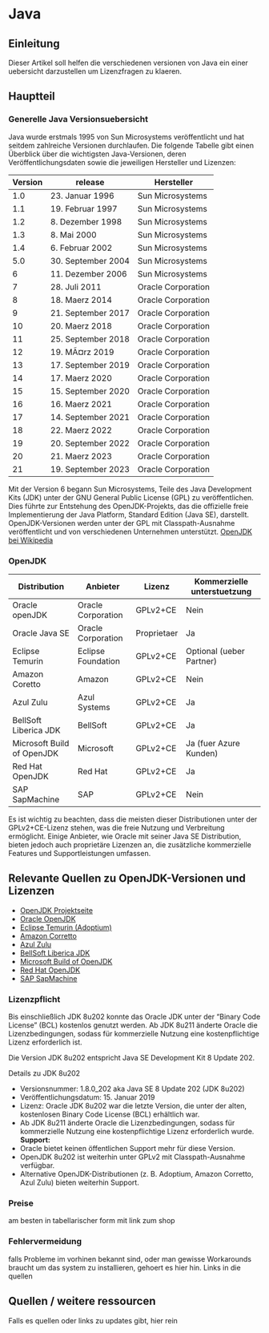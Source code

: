 # Java

## Einleitung

Dieser Artikel soll helfen die verschiedenen versionen von Java ein einer uebersicht darzustellen um Lizenzfragen zu klaeren.

## Hauptteil

### Generelle Java Versionsuebersicht

Java wurde erstmals 1995 von Sun Microsystems veröffentlicht und hat seitdem zahlreiche Versionen durchlaufen. Die folgende Tabelle gibt einen Überblick über die wichtigsten Java-Versionen, deren Veröffentlichungsdaten sowie die jeweiligen Hersteller und Lizenzen:

| Version | release | Hersteller |
| --- | --- | --- |
| 1.0 | 23. Januar 1996 | Sun Microsystems |
| 1.1 | 19. Februar 1997 | Sun Microsystems |
| 1.2 | 8. Dezember 1998 | Sun Microsystems |
| 1.3 | 8. Mai 2000 | Sun Microsystems |
| 1.4 | 6. Februar 2002 | Sun Microsystems |
| 5.0 | 30. September 2004 | Sun Microsystems |
| 6 | 11. Dezember 2006 | Sun Microsystems |
| 7 | 28. Juli 2011 | Oracle Corporation |
| 8 | 18. Maerz 2014 | Oracle Corporation |
| 9 | 21. September 2017 | Oracle Corporation |
| 10 | 20. Maerz 2018 | Oracle Corporation |
| 11 | 25. September 2018 | Oracle Corporation |
| 12 | 19. MÃ¤rz 2019 | Oracle Corporation |
| 13 | 17. September 2019 | Oracle Corporation |
| 14 | 17. Maerz 2020 | Oracle Corporation |
| 15 | 15. September 2020 | Oracle Corporation |
| 16 | 16. Maerz 2021 | Oracle Corporation |
| 17 | 14. September 2021 | Oracle Corporation |
| 18 | 22. Maerz 2022 | Oracle Corporation |
| 19 | 20. September 2022 | Oracle Corporation |
| 20 | 21. Maerz 2023 | Oracle Corporation |
| 21 | 19. September 2023 | Oracle Corporation |

Mit der Version 6 begann Sun Microsystems, Teile des Java Development Kits (JDK) unter der GNU General Public License (GPL) zu veröffentlichen. Dies führte zur Entstehung des OpenJDK-Projekts, das die offizielle freie Implementierung der Java Platform, Standard Edition (Java SE), darstellt. OpenJDK-Versionen werden unter der GPL mit Classpath-Ausnahme veröffentlicht und von verschiedenen Unternehmen unterstützt.
[OpenJDK bei Wikipedia](https://de.wikipedia.org/wiki/OpenJDK?utm_source=chatgpt.com)

### OpenJDK

| Distribution | Anbieter | Lizenz | Kommerzielle unterstuetzung |
| --- | --- | --- | --- |
| Oracle openJDK | Oracle Corporation | GPLv2+CE | Nein |
| Oracle Java SE | Oracle Corporation | Proprietaer | Ja |
| Eclipse Temurin | Eclipse Foundation | GPLv2+CE | Optional (ueber Partner) |
| Amazon Coretto | Amazon | GPLv2+CE | Nein |
| Azul Zulu| Azul Systems | GPLv2+CE | Ja |
| BellSoft Liberica JDK | BellSoft | GPLv2+CE | Ja |
| Microsoft Build of OpenJDK | Microsoft | GPLv2+CE | Ja (fuer Azure Kunden) |
| Red Hat OpenJDK | Red Hat | GPLv2+CE | Ja |
| SAP SapMachine | SAP | GPLv2+CE | Nein |

Es ist wichtig zu beachten, dass die meisten dieser Distributionen unter der GPLv2+CE-Lizenz stehen, was die freie Nutzung und Verbreitung ermöglicht. Einige Anbieter, wie Oracle mit seiner Java SE Distribution, bieten jedoch auch proprietäre Lizenzen an, die zusätzliche kommerzielle Features und Supportleistungen umfassen. 

## Relevante Quellen zu OpenJDK-Versionen und Lizenzen

- [OpenJDK Projektseite](https://openjdk.org/)
- [Oracle OpenJDK](https://jdk.java.net/)
- [Eclipse Temurin (Adoptium)](https://adoptium.net/)
- [Amazon Corretto](https://aws.amazon.com/corretto/)
- [Azul Zulu](https://www.azul.com/downloads/)
- [BellSoft Liberica JDK](https://bell-sw.com/pages/liberica/)
- [Microsoft Build of OpenJDK](https://learn.microsoft.com/en-us/java/openjdk/)
- [Red Hat OpenJDK](https://developers.redhat.com/products/openjdk/overview)
- [SAP SapMachine](https://sap.github.io/SapMachine/)

### Lizenzpflicht

Bis einschließlich JDK 8u202 konnte das Oracle JDK unter der “Binary Code License” (BCL) kostenlos genutzt werden. Ab JDK 8u211 änderte Oracle die Lizenzbedingungen, sodass für kommerzielle Nutzung eine kostenpflichtige Lizenz erforderlich ist.  

Die Version JDK 8u202 entspricht Java SE Development Kit 8 Update 202.

Details zu JDK 8u202
- Versionsnummer: 1.8.0_202 aka Java SE 8 Update 202 (JDK 8u202)
- Veröffentlichungsdatum: 15. Januar 2019
- Lizenz: Oracle JDK 8u202 war die letzte Version, die unter der alten, kostenlosen Binary Code License (BCL) erhältlich war.
- Ab JDK 8u211 änderte Oracle die Lizenzbedingungen, sodass für kommerzielle Nutzung eine kostenpflichtige Lizenz erforderlich wurde.
**Support:**
- Oracle bietet keinen öffentlichen Support mehr für diese Version.
- OpenJDK 8u202 ist weiterhin unter GPLv2 mit Classpath-Ausnahme verfügbar.
- Alternative OpenJDK-Distributionen (z. B. Adoptium, Amazon Corretto, Azul Zulu) bieten weiterhin Support.

### Preise

am besten in tabellarischer form mit link zum shop

### Fehlervermeidung

falls Probleme im vorhinen bekannt sind, oder man gewisse Workarounds braucht um das system zu installieren, gehoert es hier hin. Links in die quellen

## Quellen / weitere ressourcen

Falls es quellen oder links zu updates gibt, hier rein  
